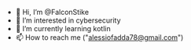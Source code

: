 - 👋 Hi, I’m @FalconStike
- 👀 I’m interested in cybersecurity
- 🌱 I’m currently learning kotlin
- 📫 How to reach me ("alessiofadda78@gmail.com")

<!---
FalconStike/FalconStike is a ✨ special ✨ repository because its `README.md` (this file) appears on your GitHub profile.
You can click the Preview link to take a look at your changes.
--->
